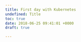 ```yaml
---
title: First day with Kubernetes
undefined: Title
toc: true
date: 2018-06-25 09:41:01 +0000
draft: true

---
```

